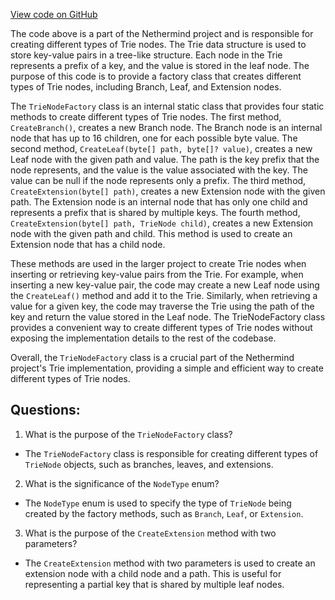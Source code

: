 [View code on GitHub](https://github.com/NethermindEth/nethermind/src/Nethermind/Nethermind.Trie/TrieNodeFactory.cs)

The code above is a part of the Nethermind project and is responsible for creating different types of Trie nodes. The Trie data structure is used to store key-value pairs in a tree-like structure. Each node in the Trie represents a prefix of a key, and the value is stored in the leaf node. The purpose of this code is to provide a factory class that creates different types of Trie nodes, including Branch, Leaf, and Extension nodes.

The `TrieNodeFactory` class is an internal static class that provides four static methods to create different types of Trie nodes. The first method, `CreateBranch()`, creates a new Branch node. The Branch node is an internal node that has up to 16 children, one for each possible byte value. The second method, `CreateLeaf(byte[] path, byte[]? value)`, creates a new Leaf node with the given path and value. The path is the key prefix that the node represents, and the value is the value associated with the key. The value can be null if the node represents only a prefix. The third method, `CreateExtension(byte[] path)`, creates a new Extension node with the given path. The Extension node is an internal node that has only one child and represents a prefix that is shared by multiple keys. The fourth method, `CreateExtension(byte[] path, TrieNode child)`, creates a new Extension node with the given path and child. This method is used to create an Extension node that has a child node.

These methods are used in the larger project to create Trie nodes when inserting or retrieving key-value pairs from the Trie. For example, when inserting a new key-value pair, the code may create a new Leaf node using the `CreateLeaf()` method and add it to the Trie. Similarly, when retrieving a value for a given key, the code may traverse the Trie using the path of the key and return the value stored in the Leaf node. The TrieNodeFactory class provides a convenient way to create different types of Trie nodes without exposing the implementation details to the rest of the codebase.

Overall, the `TrieNodeFactory` class is a crucial part of the Nethermind project's Trie implementation, providing a simple and efficient way to create different types of Trie nodes.
## Questions: 
 1. What is the purpose of the `TrieNodeFactory` class?
- The `TrieNodeFactory` class is responsible for creating different types of `TrieNode` objects, such as branches, leaves, and extensions.

2. What is the significance of the `NodeType` enum?
- The `NodeType` enum is used to specify the type of `TrieNode` being created by the factory methods, such as `Branch`, `Leaf`, or `Extension`.

3. What is the purpose of the `CreateExtension` method with two parameters?
- The `CreateExtension` method with two parameters is used to create an extension node with a child node and a path. This is useful for representing a partial key that is shared by multiple leaf nodes.